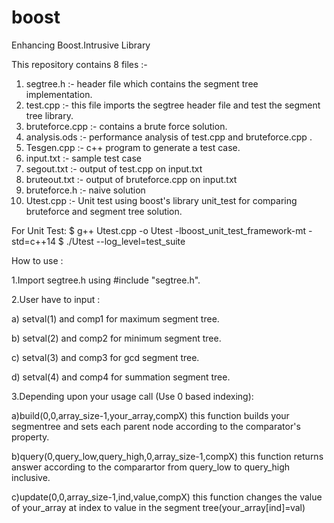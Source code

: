 # boost
Enhancing Boost.Intrusive Library


This repository contains 8 files :-
1. segtree.h :- header file which contains the segment tree implementation.
2. test.cpp :- this file imports the segtree header file and test the segment tree library.
3. bruteforce.cpp :- contains a brute force solution.
4. analysis.ods :- performance analysis of test.cpp and bruteforce.cpp .
5. Tesgen.cpp :- c++ program to generate a test case.
6. input.txt :- sample test case
7. segout.txt :- output of test.cpp on input.txt
8. bruteout.txt :- output of bruteforce.cpp on input.txt
9. bruteforce.h :- naive solution 
10. Utest.cpp :- Unit test using boost's library unit_test for comparing bruteforce and segment tree solution.

For Unit Test:
$ g++ Utest.cpp -o Utest -lboost_unit_test_framework-mt -std=c++14
$ ./Utest --log_level=test_suite


How to use :

1.Import segtree.h using #include "segtree.h".

2.User have to input :
  
  a) setval(1) and comp1 for maximum segment tree.
  
  b) setval(2) and comp2 for minimum segment tree.

  c) setval(3) and comp3 for gcd segment tree.

  d) setval(4) and comp4 for summation segment tree.
  
  
3.Depending upon your usage call (Use 0 based indexing):

  a)build(0,0,array_size-1,your_array,compX) this function builds your segmentree and sets each parent node according to the comparator's property.
  
  
  b)query(0,query_low,query_high,0,array_size-1,compX) this function returns answer according to the comparartor from query_low to query_high inclusive.
  
 
  c)update(0,0,array_size-1,ind,value,compX) this function changes the value of your_array at index to value in the segment tree(your_array[ind]=val)
  
  
